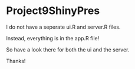 # Project9ShinyPres

I do not have a seperate ui.R and server.R files.

Instead, everything is in the app.R file! 

So have a look there for both the ui and the server.

Thanks!

